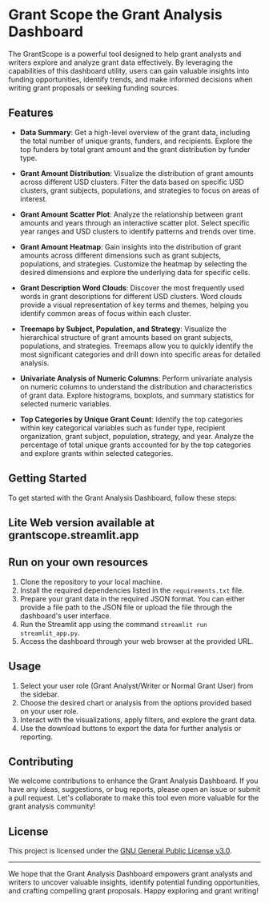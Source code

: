 # Grant Scope the Grant Analysis Dashboard

The GrantScope is a powerful tool designed to help grant analysts and writers explore and analyze grant data effectively. By leveraging the capabilities of this dashboard utility, users can gain valuable insights into funding opportunities, identify trends, and make informed decisions when writing grant proposals or seeking funding sources.

## Features

- **Data Summary**: Get a high-level overview of the grant data, including the total number of unique grants, funders, and recipients. Explore the top funders by total grant amount and the grant distribution by funder type.

- **Grant Amount Distribution**: Visualize the distribution of grant amounts across different USD clusters. Filter the data based on specific USD clusters, grant subjects, populations, and strategies to focus on areas of interest.

- **Grant Amount Scatter Plot**: Analyze the relationship between grant amounts and years through an interactive scatter plot. Select specific year ranges and USD clusters to identify patterns and trends over time.

- **Grant Amount Heatmap**: Gain insights into the distribution of grant amounts across different dimensions such as grant subjects, populations, and strategies. Customize the heatmap by selecting the desired dimensions and explore the underlying data for specific cells.

- **Grant Description Word Clouds**: Discover the most frequently used words in grant descriptions for different USD clusters. Word clouds provide a visual representation of key terms and themes, helping you identify common areas of focus within each cluster.

- **Treemaps by Subject, Population, and Strategy**: Visualize the hierarchical structure of grant amounts based on grant subjects, populations, and strategies. Treemaps allow you to quickly identify the most significant categories and drill down into specific areas for detailed analysis.

- **Univariate Analysis of Numeric Columns**: Perform univariate analysis on numeric columns to understand the distribution and characteristics of grant data. Explore histograms, boxplots, and summary statistics for selected numeric variables.

- **Top Categories by Unique Grant Count**: Identify the top categories within key categorical variables such as funder type, recipient organization, grant subject, population, strategy, and year. Analyze the percentage of total unique grants accounted for by the top categories and explore grants within selected categories.

## Getting Started

To get started with the Grant Analysis Dashboard, follow these steps:

## Lite Web version available at grantscope.streamlit.app

## Run on your own resources

1. Clone the repository to your local machine.
2. Install the required dependencies listed in the `requirements.txt` file.
3. Prepare your grant data in the required JSON format. You can either provide a file path to the JSON file or upload the file through the dashboard's user interface.
4. Run the Streamlit app using the command `streamlit run streamlit_app.py`.
5. Access the dashboard through your web browser at the provided URL.

## Usage

1. Select your user role (Grant Analyst/Writer or Normal Grant User) from the sidebar.
2. Choose the desired chart or analysis from the options provided based on your user role.
3. Interact with the visualizations, apply filters, and explore the grant data.
4. Use the download buttons to export the data for further analysis or reporting.

## Contributing

We welcome contributions to enhance the Grant Analysis Dashboard. If you have any ideas, suggestions, or bug reports, please open an issue or submit a pull request. Let's collaborate to make this tool even more valuable for the grant analysis community!

## License

This project is licensed under the [GNU General Public License v3.0](LICENSE).

---

We hope that the Grant Analysis Dashboard empowers grant analysts and writers to uncover valuable insights, identify potential funding opportunities, and crafting compelling grant proposals. Happy exploring and grant writing!

